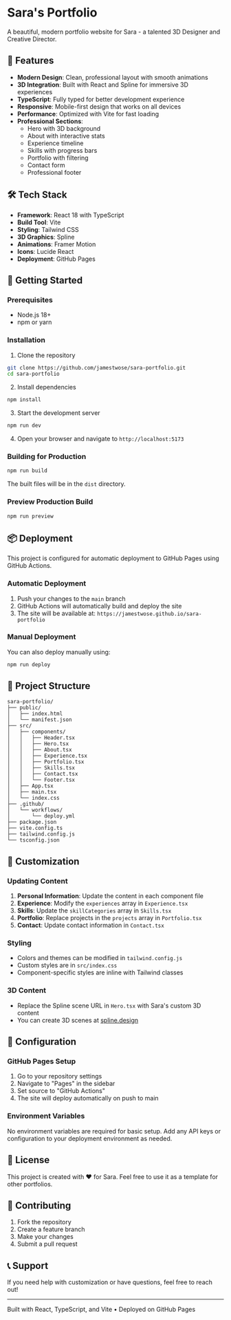 # Sara's Portfolio

A beautiful, modern portfolio website for Sara - a talented 3D Designer and Creative Director.

## 🎨 Features

- **Modern Design**: Clean, professional layout with smooth animations
- **3D Integration**: Built with React and Spline for immersive 3D experiences
- **TypeScript**: Fully typed for better development experience
- **Responsive**: Mobile-first design that works on all devices
- **Performance**: Optimized with Vite for fast loading
- **Professional Sections**:
  - Hero with 3D background
  - About with interactive stats
  - Experience timeline
  - Skills with progress bars
  - Portfolio with filtering
  - Contact form
  - Professional footer

## 🛠️ Tech Stack

- **Framework**: React 18 with TypeScript
- **Build Tool**: Vite
- **Styling**: Tailwind CSS
- **3D Graphics**: Spline
- **Animations**: Framer Motion
- **Icons**: Lucide React
- **Deployment**: GitHub Pages

## 🚀 Getting Started

### Prerequisites

- Node.js 18+ 
- npm or yarn

### Installation

1. Clone the repository
```bash
git clone https://github.com/jamestwose/sara-portfolio.git
cd sara-portfolio
```

2. Install dependencies
```bash
npm install
```

3. Start the development server
```bash
npm run dev
```

4. Open your browser and navigate to `http://localhost:5173`

### Building for Production

```bash
npm run build
```

The built files will be in the `dist` directory.

### Preview Production Build

```bash
npm run preview
```

## 📦 Deployment

This project is configured for automatic deployment to GitHub Pages using GitHub Actions.

### Automatic Deployment

1. Push your changes to the `main` branch
2. GitHub Actions will automatically build and deploy the site
3. The site will be available at: `https://jamestwose.github.io/sara-portfolio`

### Manual Deployment

You can also deploy manually using:

```bash
npm run deploy
```

## 📁 Project Structure

```
sara-portfolio/
├── public/
│   ├── index.html
│   └── manifest.json
├── src/
│   ├── components/
│   │   ├── Header.tsx
│   │   ├── Hero.tsx
│   │   ├── About.tsx
│   │   ├── Experience.tsx
│   │   ├── Portfolio.tsx
│   │   ├── Skills.tsx
│   │   ├── Contact.tsx
│   │   └── Footer.tsx
│   ├── App.tsx
│   ├── main.tsx
│   └── index.css
├── .github/
│   └── workflows/
│       └── deploy.yml
├── package.json
├── vite.config.ts
├── tailwind.config.js
└── tsconfig.json
```

## 🎯 Customization

### Updating Content

1. **Personal Information**: Update the content in each component file
2. **Experience**: Modify the `experiences` array in `Experience.tsx`
3. **Skills**: Update the `skillCategories` array in `Skills.tsx`
4. **Portfolio**: Replace projects in the `projects` array in `Portfolio.tsx`
5. **Contact**: Update contact information in `Contact.tsx`

### Styling

- Colors and themes can be modified in `tailwind.config.js`
- Custom styles are in `src/index.css`
- Component-specific styles are inline with Tailwind classes

### 3D Content

- Replace the Spline scene URL in `Hero.tsx` with Sara's custom 3D content
- You can create 3D scenes at [spline.design](https://spline.design)

## 🔧 Configuration

### GitHub Pages Setup

1. Go to your repository settings
2. Navigate to "Pages" in the sidebar
3. Set source to "GitHub Actions"
4. The site will deploy automatically on push to main

### Environment Variables

No environment variables are required for basic setup. Add any API keys or configuration to your deployment environment as needed.

## 📄 License

This project is created with ❤️ for Sara. Feel free to use it as a template for other portfolios.

## 🤝 Contributing

1. Fork the repository
2. Create a feature branch
3. Make your changes
4. Submit a pull request

## 📞 Support

If you need help with customization or have questions, feel free to reach out!

---

Built with React, TypeScript, and Vite • Deployed on GitHub Pages
